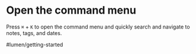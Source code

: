 # Open the command menu

Press `⌘` + `K` to open the command menu and quickly search and navigate to notes, tags, and dates.

#lumen/getting-started
